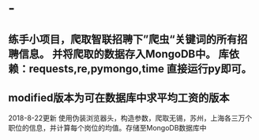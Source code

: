 # -
练手小项目，爬取智联招聘下”爬虫“关键词的所有招聘信息。
并将爬取的数据存入MongoDB中。
库依赖：requests,re,pymongo,time
直接运行py即可。
-------
modified版本为可在数据库中求平均工资的版本
--------
2018-8-22更新
使用伪装浏览器头，构造参数，爬取无锡，苏州，上海各三万个职位的信息，并计算每个岗位的均值。存储至MongoDB数据库中
